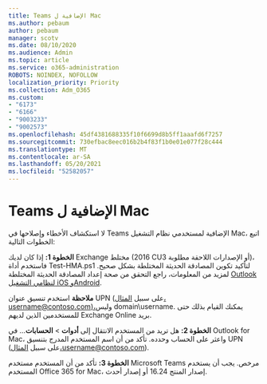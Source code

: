 ```yaml
---
title: Teams الإضافية ل Mac
ms.author: pebaum
author: pebaum
manager: scotv
ms.date: 08/10/2020
ms.audience: Admin
ms.topic: article
ms.service: o365-administration
ROBOTS: NOINDEX, NOFOLLOW
localization_priority: Priority
ms.collection: Adm_O365
ms.custom:
- "6173"
- "6166"
- "9003233"
- "9002573"
ms.openlocfilehash: 45df4381688335f10f6699d8b5ff1aaafd6f7257
ms.sourcegitcommit: 730efbac8eec016b2b4f83f1b0e01e077f28c444
ms.translationtype: MT
ms.contentlocale: ar-SA
ms.lasthandoff: 05/20/2021
ms.locfileid: "52582057"
---
```

# <a name="teams-add-in-for-mac"></a>Teams الإضافية ل Mac

لا استكشاف الأخطاء وإصلاحها في Teams الإضافية لمستخدمي نظام التشغيل Mac، اتبع الخطوات التالية:

**الخطوة 1:** إذا كان لديك Exchange مختلط (2016 CU3 أو الإصدارات اللاحقة مطلوبة)، فاستخدم أداة Test-HMA.ps1 لتأكيد تكوين المصادقة الحديثة المختلطة بشكل صحيح. لمزيد من المعلومات، راجع التحقق من صحة إعداد المصادقة الحديثة المختلطة [Outlook لنظامي التشغيل iOS وAndroid](https://aka.ms/TestHMAEAS).  

**ملاحظة** استخدم تنسيق عنوان UPN (على سبيل [المثال، username@contoso.com)،](mailto:username@contoso.com)وليس domain\username. يمكنك القيام بذلك حتى للمستخدمين الذين لديهم Exchange Online بريد.

**الخطوة 2:** هل تريد من المستخدم الانتقال إلى **أدوات**  >  **الحسابات**... في Outlook for Mac، واعثر على الحساب وحدده. تأكد من أن اسم المستخدم المدرج بتنسيق UPN (على سبيل [المثال،](mailto:username@contoso.com)username@contoso.com).

**الخطوة 3:** تأكد من أن المستخدم مستخدم Microsoft Teams مرخص. يجب أن يستخدم المستخدم Office 365 for Mac، إصدار المنتج 16.24 أو إصدار أحدث.